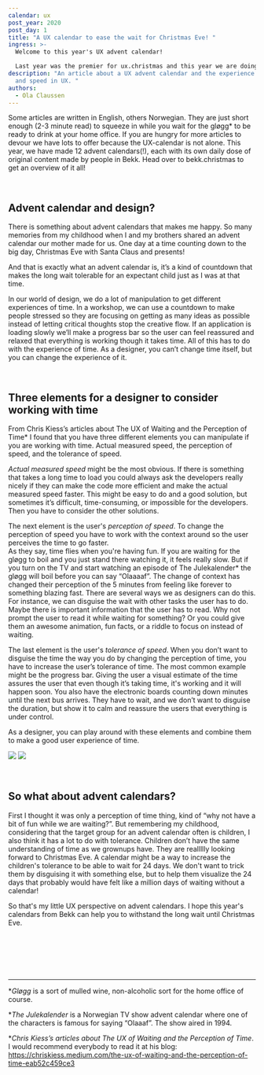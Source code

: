 ```yaml
---
calendar: ux
post_year: 2020
post_day: 1
title: "A UX calendar to ease the wait for Christmas Eve! "
ingress: >-
  Welcome to this year's UX advent calendar! 

  Last year was the premier for ux.christmas and this year we are doing it again. 24 days, 24 articles. Windows of inspiration, facts, a little insight into our world, and other things that we have worked with during this strange year of 2020. Herman is going to tell you a little about Figma. Citona and Sigurd are discussing how we as designers have to manage a lot of things and how to keep track of it all, and Espen is writing about inspiration.
description: "An article about a UX advent calendar and the experience of time
  and speed in UX. "
authors:
  - Ola Claussen
---
```

Some articles are written in English, others Norwegian. They are just short enough (2-3 minute read) to squeeze in while you wait for the gløgg* to be ready to drink at your home office. If you are hungry for more articles to devour we have lots to offer because the UX-calendar is not alone. This year, we have made 12 advent calendars(!), each with its own daily dose of original content made by people in Bekk. Head over to bekk.christmas to get an overview of it all! 

<p>&nbsp;</p>

## Advent calendar and design? 
There is something about advent calendars that makes me happy. So many memories from my childhood when I and my brothers shared an advent calendar our mother made for us. One day at a time counting down to the big day, Christmas Eve with Santa Claus and presents! 

And that is exactly what an advent calendar is, it’s a kind of countdown that makes the long wait tolerable for an expectant child just as I was at that time. 

In our world of design, we do a lot of manipulation to get different experiences of time. In a workshop, we can use a countdown to make people stressed so they are focusing on getting as many ideas as possible instead of letting critical thoughts stop the creative flow. If an application is loading slowly we’ll make a progress bar so the user can feel reassured and relaxed that everything is working though it takes time. All of this has to do with the experience of time. As a designer, you can’t change time itself, but you can change the experience of it. 

<p>&nbsp;</p>

## Three elements for a designer to consider working with time 
From Chris Kiess’s articles about The UX of Waiting and the Perception of Time* I found that you have three different elements you can manipulate if you are working with time. Actual measured speed, the perception of speed, and the tolerance of speed.  

*Actual measured speed* might be the most obvious. If there is something that takes a long time to load you could always ask the developers really nicely if they can make the code more efficient and make the actual measured speed faster. This might be easy to do and a good solution, but sometimes it’s difficult, time-consuming, or impossible for the developers. Then you have to consider the other solutions. 

The next element is the user's *perception of speed*. To change the perception of speed you have to work with the context around so the user perceives the time to go faster.\
As they say, time flies when you're having fun. If you are waiting for the gløgg to boil and you just stand there watching it, it feels really slow. But if you turn on the TV and start watching an episode of The Julekalender* the gløgg will boil before you can say “Olaaaaf”. The change of context has changed their perception of the 5 minutes from feeling like forever to something blazing fast. There are several ways we as designers can do this. For instance, we can disguise the wait with other tasks the user has to do. Maybe there is important information that the user has to read. Why not prompt the user to read it while waiting for something? Or you could give them an awesome animation, fun facts, or a riddle to focus on instead of waiting.

The last element is the user's *tolerance of speed*. When you don’t want to disguise the time the way you do by changing the perception of time, you have to increase the user’s tolerance of time. The most common example might be the progress bar. Giving the user a visual estimate of the time assures the user that even though it’s taking time, it's working and it will happen soon. You also have the electronic boards counting down minutes until the next bus arrives. They have to wait, and we don’t want to disguise the duration, but show it to calm and reassure the users that everything is under control. 

As a designer, you can play around with these elements and combine them to make a good user experience of time.

<img class="light-theme-image" src="https://i.ibb.co/qFq2wpF/julekalenderwhitebg.png" />
<img class="dark-theme-image" src="https://i.ibb.co/7gSyXpF/julekalenderblackbg.png" />

<p>&nbsp;</p>

## So what about advent calendars? 
First I thought it was only a perception of time thing, kind of “why not have a bit of fun while we are waiting?”. But remembering my childhood, considering that the target group for an advent calendar often is children, I also think it has a lot to do with tolerance. Children don’t have the same understanding of time as we grownups have. They are reallllly looking forward to Christmas Eve. A calendar might be a way to increase the children's tolerance to be able to wait for 24 days. We don't want to trick them by disguising it with something else, but to help them visualize the 24 days that probably would have felt like a million days of waiting without a calendar! 

So that's my little UX perspective on advent calendars. I hope this year's calendars from Bekk can help you to withstand the long wait until Christmas Eve.


<p>&nbsp;</p>
<p>&nbsp;</p>
<p>&nbsp;</p>

- - -

**Gløgg* is a sort of mulled wine, non-alcoholic sort for the home office of course. 

**The Julekalender* is a Norwegian TV show advent calendar where one of the characters is famous for saying “Olaaaf”. The show aired in 1994.

**Chris Kiess’s articles about The UX of Waiting and the Perception of Time*. I would recommend everybody to read it at his blog: https://chriskiess.medium.com/the-ux-of-waiting-and-the-perception-of-time-eab52c459ce3